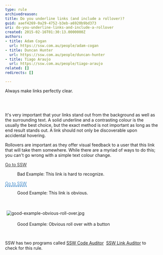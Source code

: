 ```yaml
---
type: rule
archivedreason: 
title: Do you underline links (and include a rollover)?
guid: aaef4269-0a29-4752-b3eb-a6920b9bd373
uri: do-you-underline-links-and-include-a-rollover
created: 2015-02-16T01:30:13.0000000Z
authors:
- title: Adam Cogan
  url: https://ssw.com.au/people/adam-cogan
- title: Duncan Hunter
  url: https://ssw.com.au/people/duncan-hunter
- title: Tiago Araujo
  url: https://ssw.com.au/people/tiago-araujo
related: []
redirects: []

---
```



<p>Always make links perfectly clear.</p>
<br><excerpt class='endintro'></excerpt><br>
<p> It's very important that your links stand out from the background as well as the surrounding text. A solid underline and a contrasting colour is the usually the best choice, but the exact method is not important as long as the end result stands out. A link should not only be discoverable upon accidental hovering. </p><p> Rollovers are important as they offer visual feedback to a user that this link that will take them somewhere. While there are a myriad of ways to do this; you can't go wrong with a simple text colour change. </p>
<dl class="badImage"><p class="ssw15-rteElement-GreyBox">
      <a href="http&#58;//www.ssw.com.au/SSW/Standards/Rules/RulesToBetterWebsitesNavigation.aspx#" style="border-bottom-width&#58;medium;border-bottom-style&#58;none;color&#58;#333333;">Go to SSW</a> </p><dd>Bad Example&#58; This link is hard to recognize.</dd></dl><dl class="goodImage"><p class="ssw15-rteElement-GreyBox">
      <a href="http&#58;//www.ssw.com.au/SSW/Standards/Rules/RulesToBetterWebsitesNavigation.aspx#" style="border-bottom-style&#58;dotted;color&#58;#448ccb;">Go to SSW</a> </p><dd>Good Example&#58; This link is obvious.</dd><p class="ssw15-rteElement-P">​<br></p><p class="ssw15-rteElement-P"><img src="/WebSites/RulestoBetterWebsitesNavigation/PublishingImages/Pages/Do-you-underline-links-and-include-a-rollover/good-example-obvious-roll-over.jpg" alt="good-example-obvious-roll-over.jpg" style="margin&#58;5px;" /><br></p><dd class="ssw15-rteElement-FigureGood">​Good Example&#58; Obvious roll over with a button<br></dd><p class="ssw15-rteElement-P">​<br></p></dl> SSW&#160;has two&#160;programs called 
<a href="http&#58;//www.ssw.com.au/ssw/CodeAuditor/Rules.aspx#BreadCrumbs">SSW Code Auditor</a>&#160; <a href="https&#58;//sswlinkauditor.com/">SSW Link Auditor​</a>&#160;to check for this rule.


